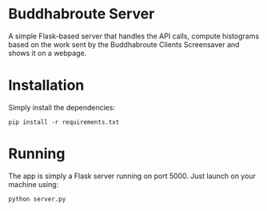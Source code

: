 # Buddhabroute Server
A simple Flask-based server that handles the API calls, compute histograms based on the work sent by the Buddhabroute Clients Screensaver and shows it on a webpage.

# Installation
Simply install the dependencies:
```
pip install -r requirements.txt
```

# Running
The app is simply a Flask server running on port 5000. Just launch on your machine using:
```
python server.py
```

